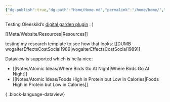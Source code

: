 ```yaml
---
{"dg-publish":true,"dg-path":"Home/Home.md","permalink":"/home/home/","tags":["gardenEntry"],"noteIcon":"home"}
---
```


Testing Oleeskild’s [digital garden plugin](https://github.com/oleeskild/obsidian-digital-garden)
: )

[[Meta/Website/Resources\|Resources]]

testing my research template to see how that looks:
[[DUMB wogalterEffectsCostSocial1989\|wogalterEffectsCostSocial1989]]




Dataview is supported which is hella nice:
- [[Notes/Atomic Ideas/Where Birds Go At Night\|Where Birds Go At Night]]
- [[Notes/Atomic Ideas/Foods High in Protein but Low in Calories\|Foods High in Protein but Low in Calories]]

{ .block-language-dataview}
